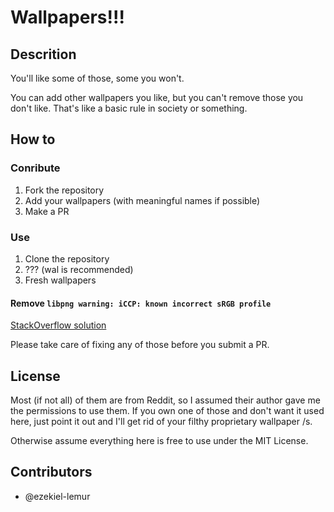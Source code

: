 # Wallpapers!!!

## Descrition
You'll like some of those, some you won't.

You can add other wallpapers you like, but you can't remove those you don't
like. That's like a basic rule in society or something.

## How to

### Conribute

1. Fork the repository
2. Add your wallpapers (with meaningful names if possible)
3. Make a PR

### Use
1. Clone the repository
2. ??? (wal is recommended)
3. Fresh wallpapers

#### Remove `libpng warning: iCCP: known incorrect sRGB profile`
[StackOverflow solution](https://stackoverflow.com/a/22747902/6885046)

Please take care of fixing any of those before you submit a PR.

## License
Most (if not all) of them are from Reddit, so I assumed their author gave me the
permissions to use them. If you own one of those and don't want it used here,
just point it out and I'll get rid of your filthy proprietary wallpaper /s.

Otherwise assume everything here is free to use under the MIT License.

## Contributors

* @ezekiel-lemur

